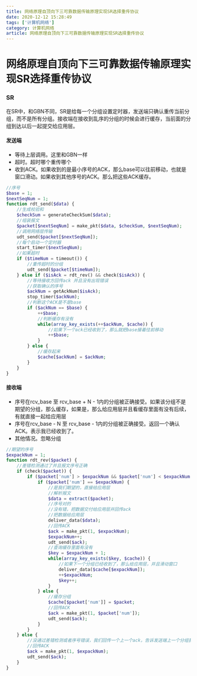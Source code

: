 ```yaml
---
title: 网络原理自顶向下三可靠数据传输原理实现SR选择重传协议
date: 2020-12-12 15:28:49
tags: ['计算机网络']
category: 计算机网络
article: 网络原理自顶向下三可靠数据传输原理实现SR选择重传协议
---
```


# 网络原理自顶向下三可靠数据传输原理实现SR选择重传协议

### SR

在SR中，和GBN不同，SR是给每一个分组设置定时器，发送端只确认重传当前分组，而不是所有分组。接收端在接收到乱序的分组的时候会进行缓存，当前面的分组到达以后一起提交给应用层。

#### 发送端

- 等待上层调用。这里和GBN一样
- 超时。超时哪个重传哪个
- 收到ACK。如果收到的是最小序号的ACK，那么base可以往前移动，也就是窗口滑动。如果收到其他序号的ACK。那么把这些ACK缓存。

``` php
//序号
$base = 1;
$nextSeqNum = 1;
function rdt_send($data) {
    //生成校验和
    $checkSum = generateCheckSum($data);
    //组装报文
    $packet[$nextSeqNum] = make_pkt($data, $checkSum, $nextSeqNum);
    //调用网络层传输 
    udt_send($packet[$nextSeqNum]);
    //每个启动一个定时器
    start_timer($nextSeqNum);    
    //如果超时
    if ($timeNum = timeout()) {
        //重传超时的分组
        udt_send($packet[$timeNum]);
    } else if ($isAck = rdt_rev() && check($isAck)) {
        //等待接收方回传ack 并且没有出现错误
        //获取确认的序号
        $ackNum = getAckNum($isAck);
        stop_timer($ackNum);
        //判断这个ACK是不是base
        if ($ackNum == $base) {
            ++$base;
            //判断缓存有没有
            while(array_key_exists(++$ackNum, $cache)) {
                //如果下一个ack已经收到了，那么就把base接着往前移动
                ++$base;
            }
        } else {
            //缓存起来
            $cache[$ackNum] = $ackNum;
        }
    }
}
```

#### 接收端

- 序号在rcv_base 至 rcv_base + N - 1内的分组被正确接受。如果该分组不是期望的分组，那么缓存，如果是，那么给应用层并且看缓存里面有没有后续，有就直接一起给应用层
- 序号在rcv_base - N 至 rcv_base - 1内的分组被正确接受。返回一个确认ACK。表示我已经收到了。
- 其他情况。忽略分组

``` php
//期望的序号
$expackNum = 1;
function rdt_rev($packet) {
    //差错检测通过了并且报文序号正确
    if (check($packet)) {
        if ($packet['num'] > $expackNum && $packet['num'] < $expackNum + N - 1) {
            if ($packet['num'] == $expackNum) {
                //是我们期望的，直接给应用层
                //解析报文
                $data = extract($packet);
                //序号对的
                //没有错，把数据交付给应用层并回传ack
                //把数据给应用层
                deliver_data($data);
                //回传ACK
                $ack = make_pkt(1, $expackNum);
                $expackNum++;
                udt_send($ack);
                //查询缓存里面有没有
                $key = $expackNum + 1;
                while(array_key_exists($key, $cache)) {
                    //如果下一个分组已经收到了，那么给应用层，并且滑动窗口
                    deliver_data($cache[$expackNum]);
                    ++$expackNum;
                    $key++;
                }   
            } else {
                //缓存分组
                $cache[$packet['num']] = $packet;
                //回传ACK
                $ack = make_pkt(1, $packet['num']);
                udt_send($ack);
            }
        }
    } else {
        //没通过差错检测或者序号错误，我们回传一个上一个ack，告诉发送端上一个分组我们收到了，当前分组没收到。
        //回传ACK
        $ack = make_pkt(1, $expackNum);
        udt_send($ack);
    }
}
```

